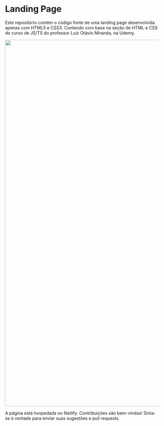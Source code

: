 # Landing Page

Este repositório contém o código fonte de uma landing page desenvolvida apenas com HTML5 e CSS3.
Conteúdo com base na seção de HTML e CSS do curso de JS/TS do professor Luiz Otávio Miranda, na Udemy.

<div align="center">
<img src="https://github.com/Gabriel-otirB/LandingPage/assets/129015857/5f572121-fd7e-4a1e-ae55-aa00d0019c9a" width="1200px" />
</div>

A página está hospedada no Netlify.
Contribuições são bem-vindas! Sinta-se à vontade para enviar suas sugestões e pull requests.

